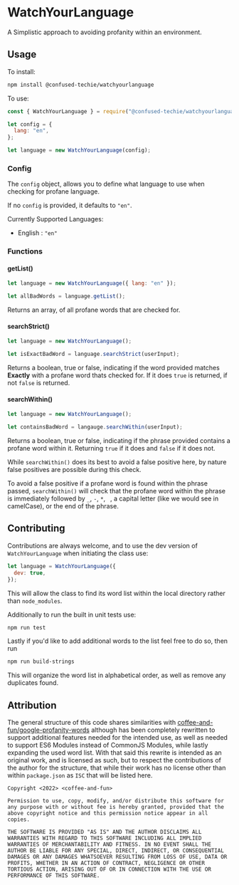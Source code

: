 # WatchYourLanguage

A Simplistic approach to avoiding profanity within an environment.

## Usage

To install:

```bash
npm install @confused-techie/watchyourlanguage
```

To use:

```javascript
const { WatchYourLanguage } = require("@confused-techie/watchyourlanguage");

let config = {
  lang: "en",
};

let language = new WatchYourLanguage(config);
```

### Config

The `config` object, allows you to define what language to use when checking for profane language.

If no `config` is provided, it defaults to `"en"`.

Currently Supported Languages:

* English : `"en"`

### Functions

#### getList()

```javascript
let language = new WatchYourLanguage({ lang: "en" });

let allBadWords = language.getList();
```

Returns an array, of all profane words that are checked for.

#### searchStrict()

```javascript
let language = new WatchYourLanguage();

let isExactBadWord = language.searchStrict(userInput);
```

Returns a boolean, true or false, indicating if the word provided matches **Exactly** with a profane word thats checked for. If it does `true` is returned, if not `false` is returned.

#### searchWithin()

```javascript
let language = new WatchYourLanguage();

let containsBadWord = langauge.searchWithin(userInput);
```

Returns a boolean, true or false, indicating if the phrase provided contains a profane word within it. Returning `true` if it does and `false` if it does not.

While `searchWithin()` does its best to avoid a false positive here, by nature false positives are possible during this check.

To avoid a false positive if a profane word is found within the phrase passed, `searchWithin()` will check that the profane word within the phrase is immediately followed by `_`, `-`, `*`, ` `, a capital letter (like we would see in camelCase), or the end of the phrase.


## Contributing

Contributions are always welcome, and to use the dev version of `WatchYourLanguage` when initiating the class use:

```javascript
let language = WatchYourLanguage({
  dev: true,
});
```

This will allow the class to find its word list within the local directory rather than `node_modules`.

Additionally to run the built in unit tests use:

```bash
npm run test
```

Lastly if you'd like to add additional words to the list feel free to do so, then run

```bash
npm run build-strings
```

This will organize the word list in alphabetical order, as well as remove any duplicates found.

## Attribution

The general structure of this code shares similarities with [coffee-and-fun/google-profanity-words](https://github.com/coffee-and-fun/google-profanity-words) although has been completely rewritten to support additional features needed for the intended use, as well as needed to support ES6 Modules instead of CommonJS Modules, while lastly expanding the used word list. With that said this rewrite is intended as an original work, and is licensed as such, but to respect the contributions of the author for the structure, that while their work has no license other than within `package.json` as `ISC` that will be listed here.

```
Copyright <2022> <coffee-and-fun>

Permission to use, copy, modify, and/or distribute this software for any purpose with or without fee is hereby granted, provided that the above copyright notice and this permission notice appear in all copies.

THE SOFTWARE IS PROVIDED "AS IS" AND THE AUTHOR DISCLAIMS ALL WARRANTIES WITH REGARD TO THIS SOFTWARE INCLUDING ALL IMPLIED WARRANTIES OF MERCHANTABILITY AND FITNESS. IN NO EVENT SHALL THE AUTHOR BE LIABLE FOR ANY SPECIAL, DIRECT, INDIRECT, OR CONSEQUENTIAL DAMAGES OR ANY DAMAGES WHATSOEVER RESULTING FROM LOSS OF USE, DATA OR PROFITS, WHETHER IN AN ACTION OF CONTRACT, NEGLIGENCE OR OTHER TORTIOUS ACTION, ARISING OUT OF OR IN CONNECTION WITH THE USE OR PERFORMANCE OF THIS SOFTWARE.
```